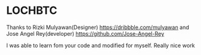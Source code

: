 # LOCHBTC

Thanks to Rizki Mulyawan(Designer) https://dribbble.com/mulyawan and Jose Angel Rey(developer) https://github.com/Jose-Angel-Rey

I was able to learn fom your code and modified for myself. Really nice work 
